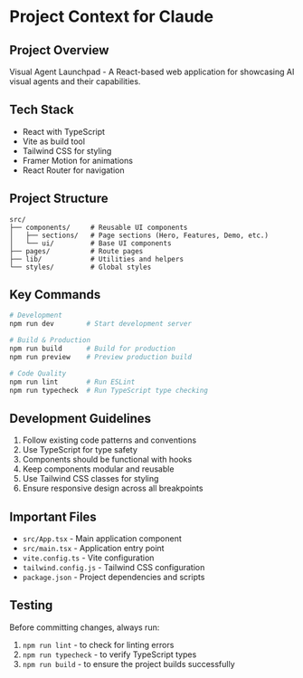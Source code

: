 # Project Context for Claude

## Project Overview
Visual Agent Launchpad - A React-based web application for showcasing AI visual agents and their capabilities.

## Tech Stack
- React with TypeScript
- Vite as build tool
- Tailwind CSS for styling
- Framer Motion for animations
- React Router for navigation

## Project Structure
```
src/
├── components/     # Reusable UI components
│   ├── sections/   # Page sections (Hero, Features, Demo, etc.)
│   └── ui/         # Base UI components
├── pages/          # Route pages
├── lib/            # Utilities and helpers
└── styles/         # Global styles
```

## Key Commands
```bash
# Development
npm run dev        # Start development server

# Build & Production
npm run build      # Build for production
npm run preview    # Preview production build

# Code Quality
npm run lint       # Run ESLint
npm run typecheck  # Run TypeScript type checking
```

## Development Guidelines
1. Follow existing code patterns and conventions
2. Use TypeScript for type safety
3. Components should be functional with hooks
4. Keep components modular and reusable
5. Use Tailwind CSS classes for styling
6. Ensure responsive design across all breakpoints

## Important Files
- `src/App.tsx` - Main application component
- `src/main.tsx` - Application entry point
- `vite.config.ts` - Vite configuration
- `tailwind.config.js` - Tailwind CSS configuration
- `package.json` - Project dependencies and scripts

## Testing
Before committing changes, always run:
1. `npm run lint` - to check for linting errors
2. `npm run typecheck` - to verify TypeScript types
3. `npm run build` - to ensure the project builds successfully
